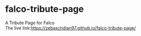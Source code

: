 # falco-tribute-page
A Tribute Page for Falco
<br>
The live link:https://zebaschdian97.github.io/falco-tribute-page/
